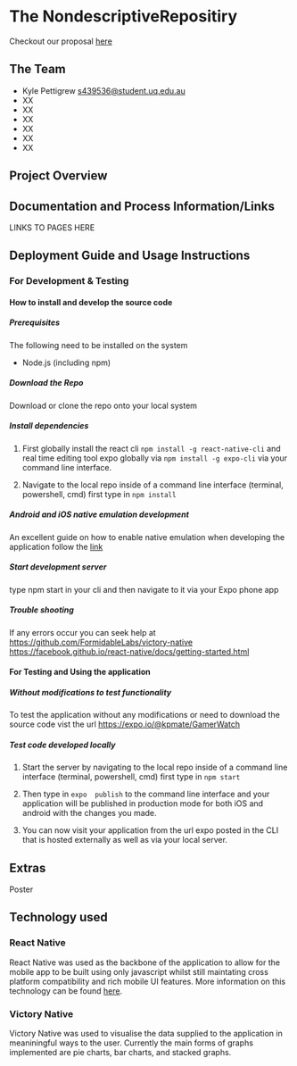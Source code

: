 # The NondescriptiveRepositiry
Checkout our proposal [here](https://github.com/deco3500-2018/NondescriptiveRepositiry/wiki/Proposal)

## The Team

- Kyle Pettigrew s439536@student.uq.edu.au
- XX 
- XX
- XX
- XX
- XX
- XX

## Project Overview


## Documentation and Process Information/Links

LINKS TO PAGES HERE


## Deployment Guide and Usage Instructions

### For Development & Testing

#### How to install and develop the source code
##### Prerequisites
The following need to be installed on the system
* Node.js (including npm)

#####  Download the Repo
Download or clone the repo onto your local system

##### Install dependencies
1. First globally install the react cli `npm install -g react-native-cli` and real time editing tool expo globally via `npm install -g expo-cli` via your command line interface.

2. Navigate to the local repo inside of a command line interface (terminal, powershell, cmd) first type in `npm install`

##### Android and iOS native emulation development
An excellent guide on how to enable native emulation when developing the application follow the [link](https://facebook.github.io/react-native/docs/getting-started.html)

##### Start development server
type npm start in your cli and then navigate to it via your Expo phone app

##### Trouble shooting 
If any errors occur you can seek help at
https://github.com/FormidableLabs/victory-native
https://facebook.github.io/react-native/docs/getting-started.html


#### For Testing and Using the application
##### Without modifications to test functionality
To test the application without any modifications or need to download the source code vist the url https://expo.io/@kpmate/GamerWatch

##### Test code developed locally
1. Start the server by navigating to the local repo inside of a command line interface (terminal, powershell, cmd) first type in `npm start`

2. Then type in `expo  publish` to the command line interface and your application will be published in production mode for both iOS and android with the changes you made.

3. You can now visit your application from the url expo posted in the CLI that is hosted externally as well as via your local server.

## Extras
Poster


## Technology used

### React Native
React Native was used as the backbone of the application to allow for the mobile app to be built using only javascript whilst still maintating cross platform compatibility and rich mobile UI features. More information on this technology can be found [here](https://facebook.github.io/react-native/).

### Victory Native
Victory Native was used to visualise the data supplied to the application in meaniningful ways to the user. Currently the main forms of graphs implemented are pie charts, bar charts, and stacked graphs.






